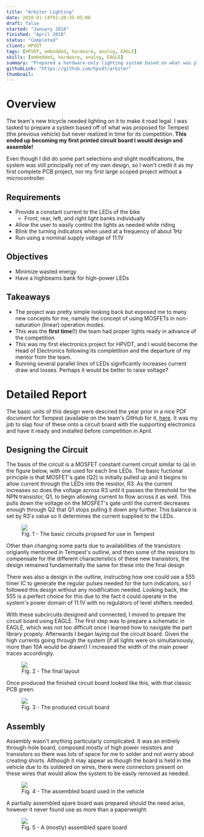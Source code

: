 ```yaml
---
title: "Arbiter Lighting"
date: 2018-01-14T01:28:35-05:00
draft: false
started: "January 2018"
finished: "April 2018"
status: "Completed"
client: HPVDT
tags: [HPVDT, embedded, hardware, analog, EAGLE]
skills: [embedded, hardware, analog, EAGLE]
summary: "Prepared a hardware-only lighting system based on what was planned for the team's previous vehicle, Tempest. **My first PCB!**"
githubLink: "https://github.com/hpvdt/arbiter"
thumbnail:
---
```


# Overview

The team's new tricycle needed lighting on it to make it road legal. I was tasked to prepare a system based off of what was 
proposed for Tempest (the previous vehicle) but never realized in time for its competition. **This ended up becoming my 
first printed circuit board I would design and assemble!**

Even though I did do some part selections and slight modifications, the system was still principally not of my own design, 
so I won't credit it as my first complete PCB project, nor my first large scoped project without a microcontroller.

## Requirements

- Provide a constant current to the LEDs of the bike
  - Front, rear, left, and right light banks individually
- Allow the user to easily control the lights as needed while riding
- Blink the turning indicators when used at a frequency of about 1Hz
- Run using a nominal supply voltage of 11.1V

## Objectives

- Minimize wasted energy
- Have a highbeams bank for high-power LEDs

## Takeaways

- The project was pretty simple looking back but exposed me to many new concepts for me, namely the concept of using MOSFETs 
in non-saturation (linear) operation modes.
- This was the **first time**(!) the team had proper lights ready in advance of the competition
- This was my first electronics project for HPVDT, and I would become the Head of Electronics following its completition and 
the departure of my mentor from the team.
- Running several parallel lines of LEDs significantly increases current draw and losses. Perhaps it would be better to raise voltage?

# Detailed Report

The basic units of this design were descried the year prior in a nice PDF document for Tempest (available on the team's GitHub 
for it, [here](https://github.com/hpvdt/tempest). It was my job to slap four of these onto a circuit board with the supporting 
electronics and have it ready and installed before competition in April.

## Designing the Circuit

The basis of the circuit is a MOSFET constant current circuit similar to (a) in the figure below, with one used for each line 
LEDs. The basic fuctional principle is that MOSFET's gate (Q2) is initially pulled up and it begins to allow current through the 
LEDs into the resistor, R3. As the current increases so does the voltage across R3 until it passes the threshold for the NPN 
transistor, Q1, to begin allowing current to flow across it as well. This pulls down the voltage on the MOSFET's gate until the 
current decreases enough through Q2 that Q1 stops pulling it down any further. This balance is set by R3's value so it 
determines the current supplied to the LEDs.

<figure>
<img src="/images/arbiter-brief.png">
<figcaption>Fig. 1 - The basic circuits propsed for use in Tempest</figcaption>
</figure>

Other than changing some parts due to availabilities of the transistors origianlly mentioned in Tempest's outline, and then some 
of the resistors to compensate for the different characteristics of these new transistors, the design remained fundamentally the 
same for these into the final design

There was also a design in the outline, instructing how one could use a 555 timer IC to generate the regular pulses needed for 
the turn indicators, so I followed this design without any modification needed. Looking back, the 555 is a perfect choice for 
this due to the fact it could operate in the system's power domain of 11.1V with no regulators of level shifters needed.

With these subcircuits designed and connected, I moved to prepare the circuit board using EAGLE. The first step was to prepare a 
schematic in EAGLE, which was not too difficult once I learned how to navigate the part library propely. Afterwards I began laying 
out the circuit board. Given the high currents going through the system (if all lights were on simultaniously, more than 10A would 
be drawn!) I increased the width of the main power traces accordingly.

<figure>
<img src="/images/arbiter-layout.png">
<figcaption>Fig. 2 - The final layout</figcaption>
</figure>

Once produced the finished circuit board looked like this, with that classic PCB green.

<figure>
<img src="/images/arbiter-board.jpg">
<figcaption>Fig. 3 - The produced circuit board</figcaption>
</figure>

## Assembly

Assembly wasn't anything particularly complicated. It was an entirely through-hole board, composed mostly of high power resistors 
and transistors so there was lots of space for me to solder and not worry about creating shorts. Although it may appear as though 
the board is held in the vehicle due to its soldered on wires, there were connectors present on these wires that would allow the 
system to be easily removed as needed.

<figure>
<img src="/images/arbiter-assembled.jpg">
<figcaption>Fig. 4 - The assembled board used in the vehicle</figcaption>
</figure>

A partially assembled spare board was prepared should the need arise, however it never found use as more than a paperweight.

<figure>
<img src="/images/arbiter-spare.jpg">
<figcaption>Fig. 5 - A (mostly) assembled spare board</figcaption>
</figure>
